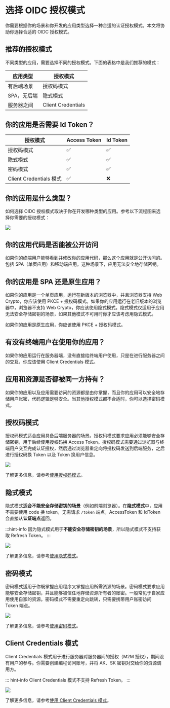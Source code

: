 # 选择 OIDC 授权模式

你需要根据你的场景和你开发的应用类型选择一种合适的认证授权模式。本文将协助你选择合适的 OIDC 授权模式。

## 推荐的授权模式

不同类型的应用，需要选择不同的授权模式。下面的表格中是我们推荐的模式：

| 应用类型    | 授权模式           |
| ----------- | ------------------ |
| 有后端场景  | 授权码模式         |
| SPA，无后端 | 隐式模式           |
| 服务器之间  | Client Credentials |

## 你的应用是否需要 Id Token？

| 授权模式                | Access Token | Id Token |
| ----------------------- | ------------ | -------- |
| 授权码模式              | ✅           | ✅       |
| 隐式模式                | ✅           | ✅       |
| 密码模式                | ✅           | ✅       |
| Client Credentials 模式 | ✅           | ❌       |

## 你的应用是什么类型？

如何选择 OIDC 授权模式取决于你在开发哪种类型的应用。参考以下流程图来选择你需要的授权模式：

![](~@imagesZhCn/concepts/oidc/choose-flow.png)

## 你的应用代码是否能被公开访问

如果你的终端用户能够看到并修改你的应用代码，那么这个应用就是公开访问的。包括 SPA（单页应用）和移动端应用。这种场景下，应用无法安全地存储密钥。

## 你的应用是 SPA 还是原生应用？

如果你的应用是一个单页应用，运行在新版本的浏览器中，并且浏览器支持 Web Crypto，你应该使用 PKCE + 授权码模式。如果你的应用运行在老旧版本的浏览器中，浏览器不支持 Web Crypto，你应该使用隐式模式。隐式模式仅适用于应用无法安全存储密钥的场景，如果其他模式不可用时你才应该考虑用隐式模式。

如果你的应用是原生应用，你应该使用 PKCE + 授权码模式。

## 有没有终端用户在使用你的应用？

如果你的应用运行在服务器端，没有直接给终端用户使用，只是在进行服务器之间的交互，你应该使用 Client Credentials 模式。

## 应用和资源是否都被同一方持有？

如果你的应用以及应用需要访问的资源都是由你掌握，而且你的应用可以安全地存储用户账密，代码逻辑足够安全。当其他授权模式都不合适时，你可以选择密码模式。

## 授权码模式

授权码模式适合应用具备后端服务器的场景。授权码模式要求应用必须能够安全存储密钥，用于后续使用授权码换 Access Token。授权码模式需要通过浏览器与终端用户交互完成认证授权，然后通过浏览器重定向将授权码发送到后端服务，之后进行授权码换 Token 以及 Token 换用户信息。

![](~@imagesZhCn/guides/federation/oidc/authorization-code-flow.png)

了解更多信息，请参考[使用授权码模式](/federation/oidc/authorization-code/)。

## 隐式模式

隐式模式**适合不能安全存储密钥的场景**（例如前端浏览器）。在**隐式模式**中，应用不需要使用 code 换 token，无需请求 `/token` 端点，AccessToken 和 IdToken 会直接从**认证端点**返回。

:::hint-info
因为隐式模式用于**不能安全存储密钥的场景**，所以隐式模式不支持获取 Refresh Token。
:::

![](~@imagesZhCn/guides/federation/oidc/implicit-flow.png)

了解更多信息，请参考[使用隐式模式](/federation/oidc/implicit/)。

## 密码模式

密码模式适用于你既掌握应用程序又掌握应用所需资源的场景。密码模式要求应用能够安全存储密钥，并且能够被信任地存储资源所有者的账密。一般常见于自家应用使用自家的资源。密码模式不需要重定向跳转，只需要携带用户账密访问 Token 端点。

![](~@imagesZhCn/guides/federation/oidc/password-flow.png)

了解更多信息，请参考[使用密码模式](/federation/oidc/password/)。

## Client Credentials 模式

Client Credentials 模式用于进行服务器对服务器间的授权（M2M 授权），期间没有用户的参与。你需要创建编程访问账号，并将 AK、SK 密钥对交给你的资源调用方。

::: hint-info
Client Credentials 模式不支持 Refresh Token。
:::

![](~@imagesZhCn/guides/federation/oidc/client-credentials-flow.png)

了解更多信息，请参考[使用 Client Credentials 模式](/federation/oidc/client-credentials/)。
